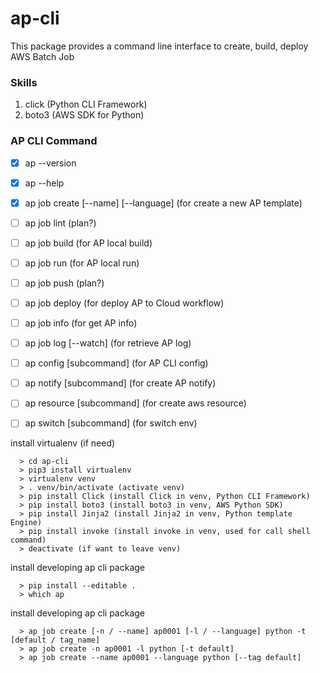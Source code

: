 # ap-cli
This package provides a command line interface to create, build, deploy AWS Batch Job

### Skills
1. click (Python CLI Framework)
2. boto3 (AWS SDK for Python)

### AP CLI Command
- [x] ap --version
- [x] ap --help
- [x] ap job create [--name] [--language] (for create a new AP template)
- [ ] ap job lint (plan?)
- [ ] ap job build (for AP local build)
- [ ] ap job run (for AP local run)
- [ ] ap job push (plan?)
- [ ] ap job deploy (for deploy AP to Cloud workflow)
- [ ] ap job info (for get AP info)
- [ ] ap job log [--watch] (for retrieve AP log)
- [ ] ap config [subcommand] (for AP CLI config)
- [ ] ap notify [subcommand] (for create AP notify)
- [ ] ap resource [subcommand] (for create aws resource)
- [ ] ap switch [subcommand] (for switch env)


install virtualenv (if need)
```
  > cd ap-cli
  > pip3 install virtualenv
  > virtualenv venv
  > . venv/bin/activate (activate venv)
  > pip install Click (install Click in venv, Python CLI Framework)
  > pip install boto3 (install boto3 in venv, AWS Python SDK)
  > pip install Jinja2 (install Jinja2 in venv, Python template Engine)
  > pip install invoke (install invoke in venv, used for call shell command)
  > deactivate (if want to leave venv)
```
install developing ap cli package
```
  > pip install --editable .
  > which ap
```
install developing ap cli package
```
  > ap job create [-n / --name] ap0001 [-l / --language] python -t [default / tag_name]
  > ap job create -n ap0001 -l python [-t default]
  > ap job create --name ap0001 --language python [--tag default]
```